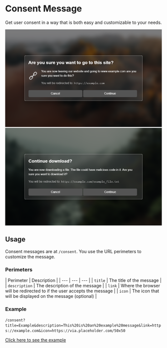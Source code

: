 # Consent Message

Get user consent in a way that is both easy and customizable to your needs.

![example_1](img/example_1.png)
![example_2](img/example_2.png)

## Usage

Consent messages are at `/consent`. You use the URL perimeters to customize the message.

### Perimeters

| Perimeter | Description |
| --- | --- | --- |
| `title` | The title of the message |
| `description` | The description of the message |
| `link` | Where the browser will be redirected to if the user accepts the message |
| `icon` | The icon that will be displayed on the message (optional) |

### Example

`/consent?title=Example&description=This%20is%20an%20example%20message&link=https://example.com&icon=https://via.placeholder.com/50x50`

[Click here to see the example](https://consent-message.vercel.com/consent?title=Example&description=This%20is%20an%20example%20message&link=https://example.com&icon=https://via.placeholder.com/50x50)
